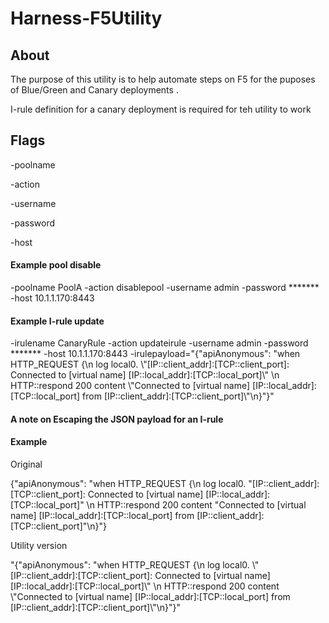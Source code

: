 # Harness-F5Utility


## About

The purpose of this utility is to help automate steps on F5 for the puposes
of Blue/Green and Canary deployments .

I-rule definition for a canary deployment is required for teh utility to work 

## Flags

-poolname

-action

-username

-password

-host 

#### Example pool disable 

-poolname PoolA -action disablepool -username admin -password ******* -host 10.1.1.170:8443

#### Example I-rule update 

-irulename CanaryRule -action updateirule -username admin -password ******* -host 10.1.1.170:8443 -irulepayload="{\"apiAnonymous\": \"when HTTP_REQUEST {\n    log local0. \\"[IP::client_addr]:[TCP::client_port]: Connected to [virtual name] [IP::local_addr]:[TCP::local_port]\\" \n   HTTP::respond 200 content \\"Connected to [virtual name] [IP::local_addr]:[TCP::local_port] from [IP::client_addr]:[TCP::client_port]\\"\n}\"}"


#### A note on Escaping the JSON payload for an I-rule

#### Example

Original


{"apiAnonymous": "when HTTP_REQUEST {\n    log local0. \"[IP::client_addr]:[TCP::client_port]: Connected to [virtual name] [IP::local_addr]:[TCP::local_port]\" \n   HTTP::respond 200 content \"Connected to [virtual name] [IP::local_addr]:[TCP::local_port] from [IP::client_addr]:[TCP::client_port]\"\n}"}



Utility version

"{\"apiAnonymous\": \"when HTTP_REQUEST {\n    log local0. \\"[IP::client_addr]:[TCP::client_port]: Connected to [virtual name] [IP::local_addr]:[TCP::local_port]\\" \n   HTTP::respond 200 content \\"Connected to [virtual name] [IP::local_addr]:[TCP::local_port] from [IP::client_addr]:[TCP::client_port]\\"\n}\"}"
